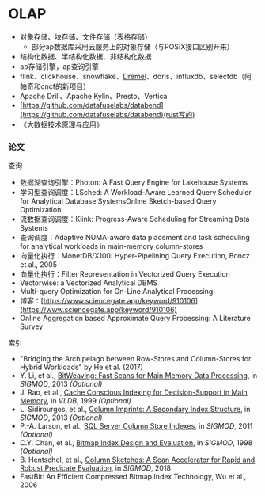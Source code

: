 # OLAP

* 对象存储、块存储、文件存储（表格存储）
  * 部分ap数据库采用云服务上的对象存储（与POSIX接口区别开来）
* 结构化数据、半结构化数据、非结构化数据
* ap存储引擎，ap查询引擎
* flink、clickhouse、snowflake、[Dremel](https://searchdatabase.techtarget.com.cn/7-20806/)、doris、influxdb、selectdb（阿帕奇和cncf的新项目）
* Apache Drill、Apache Kylin、Presto、Vertica
* [https://github.com/datafuselabs/databend](https://github.com/datafuselabs/databend)(rust写的)
* 《大数据技术原理与应用》



### 论文

查询

* 数据湖查询引擎：Photon: A Fast Query Engine for Lakehouse Systems
* 学习型查询调度：LSched: A Workload-Aware Learned Query Scheduler for Analytical Database SystemsOnline Sketch-based Query Optimization
* 流数据查询调度：Klink: Progress-Aware Scheduling for Streaming Data Systems
* 查询调度：Adaptive NUMA-aware data placement and task scheduling for analytical workloads in main-memory column-stores
* 向量化执行：MonetDB/X100: Hyper-Pipelining Query Execution, Boncz et al., 2005
* 向量化执行：Filter Representation in Vectorized Query Execution
* Vectorwise: a Vectorized Analytical DBMS
* Multi-query Optimization for On-Line Analytical Processing
* 博客：[https://www.sciencegate.app/keyword/910106](https://www.sciencegate.app/keyword/910106)
* Online Aggregation based Approximate Query Processing: A Literature Survey



索引

* "Bridging the Archipelago between Row-Stores and Column-Stores for Hybrid Workloads" by He et al. (2017)
* Y. Li, et al., [BitWeaving: Fast Scans for Main Memory Data Processing](https://15721.courses.cs.cmu.edu/spring2023/papers/04-olapindexes/li-sigmod2013.pdf), in _SIGMOD_, 2013 _(Optional)_
* J. Rao, et al., [Cache Conscious Indexing for Decision-Support in Main Memory](https://15721.courses.cs.cmu.edu/spring2023/papers/04-olapindexes/rao-vldb97.pdf), in _VLDB_, 1999 _(Optional)_
* L. Sidirourgos, et al., [Column Imprints: A Secondary Index Structure](https://15721.courses.cs.cmu.edu/spring2023/papers/04-olapindexes/p893-sidirourgos.pdf), in _SIGMOD_, 2013 _(Optional)_
* P.-A. Larson, et al., [SQL Server Column Store Indexes](https://15721.courses.cs.cmu.edu/spring2023/papers/04-olapindexes/p1177-larson.pdf), in _SIGMOD_, 2011 _(Optional)_
* C.Y. Chan, et al., [Bitmap Index Design and Evaluation](https://15721.courses.cs.cmu.edu/spring2023/papers/04-olapindexes/p355-chan.pdf), in _SIGMOD_, 1998 _(Optional)_
* B. Hentschel, et al., [Column Sketches: A Scan Accelerator for Rapid and Robust Predicate Evaluation](https://15721.courses.cs.cmu.edu/spring2023/papers/04-olapindexes/hentschel-sigmod18.pdf), in _SIGMOD_, 2018
* FastBit: An Efficient Compressed Bitmap Index Technology, Wu et al., 2006
